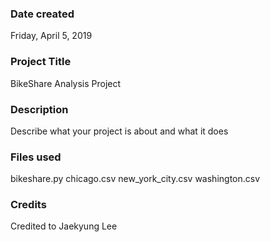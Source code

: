 ### Date created
Friday, April 5, 2019

### Project Title
BikeShare Analysis Project

### Description
Describe what your project is about and what it does

### Files used
bikeshare.py  chicago.csv   new_york_city.csv    washington.csv

### Credits
Credited to Jaekyung Lee
